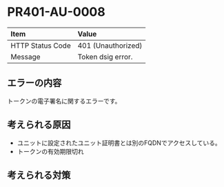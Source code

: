 # PR401-AU-0008

|Item|Value|
|:--|:--|
|HTTP Status Code|401 (Unauthorized)|
|Message|Token dsig error.|

## エラーの内容

トークンの電子署名に関するエラーです。

## 考えられる原因

- ユニットに設定されたユニット証明書とは別のFQDNでアクセスしている。
- トークンの有効期限切れ

## 考えられる対策

